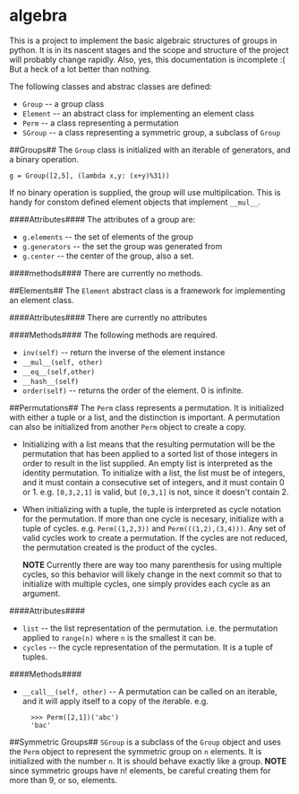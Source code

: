 algebra
=========
This is a project to implement the basic algebraic structures of groups in python. It is in its nascent stages and the scope and structure of the project will probably change rapidly. Also, yes, this documentation is incomplete :(  But a heck of a lot better than nothing.

The following classes and abstrac classes are defined:
- `Group` -- a group class
- `Element` -- an abstract class for implementing an element class
- `Perm` -- a class representing a permutation
- `SGroup` -- a class representing a symmetric group, a subclass of `Group`


##Groups##
The `Group` class is initialized with an iterable of generators, and a binary operation.

`g = Group([2,5], (lambda x,y: (x+y)%31))`

If no binary operation is supplied, the group will use multiplication.  This is handy for constom defined element objects that implement `__mul__`.

####Attributes####
The attributes of a group are:
- `g.elements` -- the set of elements of the group
- `g.generators` -- the set the group was generated from
- `g.center` -- the center of the group, also a set.

####methods####
There are currently no methods.

##Elements##
The `Element` abstract class is a framework for implementing an element class.

####Attributes####
There are currently no attributes

####Methods####
The following methods are required.
- `inv(self)` -- return the inverse of the element instance
- `__mul__(self, other)`
- `__eq__(self,other)`
- `__hash__(self)`
- `order(self)` -- returns the order of the element.  0 is infinite.

##Permutations##
The `Perm`  class represents a permutation.  It is initialized with either a tuple or a list, and the distinction is important.  A permutation can also be initialized from another `Perm` object to create a copy.
- Initializing with a list means that the resulting permutation will be the permutation that has been applied to a sorted list of those integers in order to result in the list supplied.  An empty list is interpreted as the identity permutation. To initialize with a list, the list must be of integers, and it must contain a consecutive set of integers, and it must contain 0 or 1. e.g. `[0,3,2,1]` is valid, but `[0,3,1]` is not, since it doesn't contain 2.  

- When initializing with a tuple, the tuple is interpreted as cycle notation for the permutation.  If more than one cycle is necesary, initialize with a tuple of cycles.  e.g. `Perm((1,2,3))` and `Perm(((1,2),(3,4)))`.  Any set of valid cycles work to create a permutation.  If the cycles are not reduced, the permutation created is the product of the cycles. 

    **NOTE** Currently there are way too many parenthesis for using multiple cycles,  so this behavior will likely change in the next commit so that to initialize with multiple cycles, one simply provides each cycle as an argument. 


####Attributes####
- `list` -- the list representation of the permutation.  i.e. the permutation applied to `range(n)` where `n` is the smallest it can be.
- `cycles` -- the cycle representation of the permutation.  It is a tuple of tuples.

####Methods####
- `__call__(self, other)` -- A permutation can be called on an iterable, and it will apply itself to a copy of the iterable.  e.g. 
    
        >>> Perm([2,1])('abc')
        'bac'

##Symmetric Groups##
`SGroup` is a subclass of the `Group` object and uses the `Perm` object to represent the symmetric group on `n` elements.  It is initialized with the number `n`.  It is should behave exactly like a group. **NOTE** since symmetric groups have n! elements, be careful creating them for more than 9, or so, elements.
